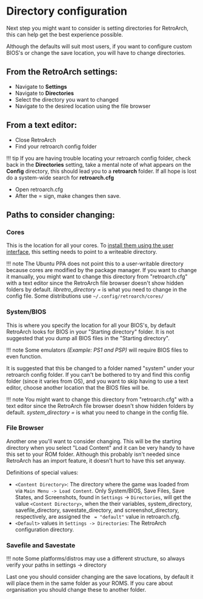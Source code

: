 # Directory configuration

Next step you might want to consider is setting directories for RetroArch, this can help get the best experience possible.

Although the defaults will suit most users, if you want to configure custom BIOS's or change the save location, you will have to change directories.

## From the RetroArch settings:

- Navigate to **Settings**
- Navigate to **Directories**
- Select the directory you want to changed
- Navigate to the desired location using the file browser

## From a text editor:

- Close RetroArch
- Find your retroarch config folder

!!! tip
    If you are having trouble locating your retroarch config folder, check back in the **Directories** setting, take a mental note of what appears on the **Config** directory, this should lead you to a **retroarch** folder. If all hope is lost do a system-wide search for **retroarch.cfg**

- Open retroarch.cfg
- After the = sign, make changes then save.

## Paths to consider changing:

### Cores

This is the location for all your cores. To [install them using the user interface](download-cores.md#installing-cores-through-retroarch-interface), this setting needs to point to a writeable directory.

!!! note
    The Ubuntu PPA does not point this to a user-writable directory because cores are modified by the package manager. If you want to change it manually, you might want to change this directory from "retroarch.cfg" with a text editor since the RetroArch file browser doesn't show hidden folders by default. *libretro_directory =* is what you need to change in the config file. Some distributions use `~/.config/retroarch/cores/`

### System/BIOS

This is where you specify the location for all your BIOS's, by default RetroArch looks for BIOS in your "Starting directory" folder. It is not suggested that you dump all BIOS files in the "Starting directory".

!!! note
    Some emulators *(Example: PS1 and PSP)* will require BIOS files to even function.

It is suggested that this be changed to a folder named "system" under your retroarch config folder. If you can't be bothered to try and find this config folder (since it varies from OS), and you want to skip having to use a text editor, choose another location that the BIOS files will be.

!!! note
    You might want to change this directory from "retroarch.cfg" with a text editor since the RetroArch file browser doesn't show hidden folders by default. *system_directory =* is what you need to change in the config file.

### File Browser

Another one you'll want to consider changing. This will be the starting directory when you select "Load Content" and it can be very handy to have this set to your ROM folder. Although this probably isn't needed since RetroArch has an import feature, it doesn't hurt to have this set anyway.

Definitions of special values:
- `<Content Directory>`: The directory where the game was loaded from via `Main Menu -> Load Content`. Only System/BIOS, Save Files, Save States, and Screenshots, found in `Settings` -> `Directories`, will get the value `<Content Directory>`, when the their variables, system_directory, savefile_directory, savestate_directory, and screenshot_directory, respectively, are assigned the ` = "default"` value in retroarch.cfg.
- `<Default>` values in `Settings -> Directories`: The RetroArch configuration directory.

### Savefile and Savestate

!!! note
    Some platforms/distros may use a different structure, so always verify your paths in settings -> directory

Last one you should consider changing are the save locations, by default it will place them in the same folder as your ROMS. If you care about organisation you should change these to another folder.
